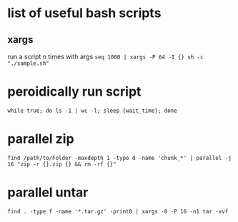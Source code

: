 # list of useful bash scripts

## xargs
run a script n times with args
`seq 1000 | xargs -P 64 -I {} sh -c "./sample.sh" `

# peroidically run script
`while true; do ls -1 | wc -l; sleep {wait_time}; done`


# parallel zip

`find /path/to/Folder -maxdepth 1 -type d -name 'chunk_*' | parallel -j 16 "zip -r {}.zip {} && rm -rf {}"`

# parallel untar
`find . -type f -name '*.tar.gz' -print0 | xargs -0 -P 16 -n1 tar -xvf`



